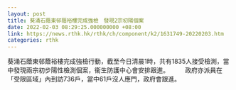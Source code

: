 ```yaml
---
layout: post
title: 葵涌石蔭東邨蔭裕樓完成強檢　發現2宗初陽個案
date: 2022-02-03 08:29:25.000000000 +08:00
link: https://news.rthk.hk/rthk/ch/component/k2/1631749-20220203.htm
categories: rthk
---
```


葵涌石蔭東邨蔭裕樓完成強檢行動，截至今日清晨1時，共有1835人接受檢測，當中發現兩宗初步陽性檢測個案，衞生防護中心會安排跟進。
　　 
政府亦派員在「受限區域」內到訪736戶，當中61戶沒人應門，政府會跟進。
